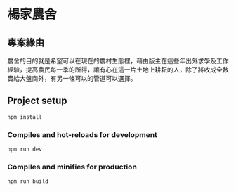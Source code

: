 # 楊家農舍

## 專案緣由
農舍的目的就是希望可以在現在的農村生態裡，藉由版主在這些年出外求學及工作經驗，提高農民每一季的所得，讓有心在這一片土地上耕耘的人，除了將收成全數賣給大盤商外，有另一條可以的管道可以選擇。

## Project setup

```
npm install
```

### Compiles and hot-reloads for development

```
npm run dev
```

### Compiles and minifies for production

```
npm run build
```